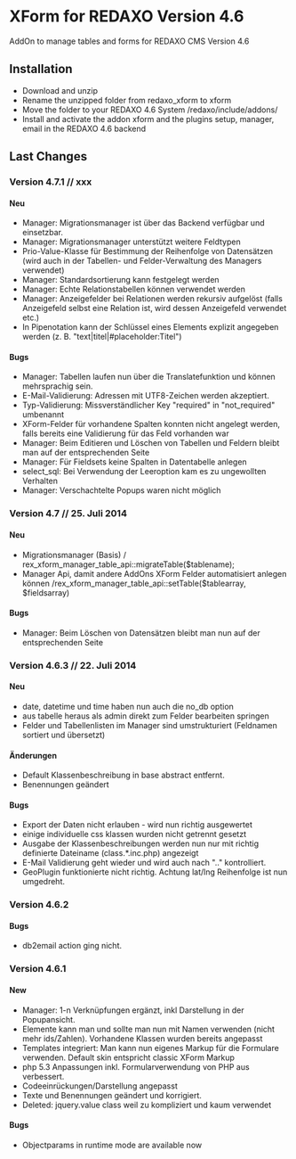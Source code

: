 XForm for REDAXO Version 4.6
=============

AddOn to manage tables and forms for REDAXO CMS Version 4.6


Installation
-------

* Download and unzip
* Rename the unzipped folder from redaxo_xform to xform
* Move the folder to your REDAXO 4.6 System /redaxo/include/addons/
* Install and activate the addon xform and the plugins setup, manager, email in the REDAXO 4.6 backend


Last Changes
-------

### Version 4.7.1 // xxx

#### Neu

* Manager: Migrationsmanager ist über das Backend verfügbar und einsetzbar.
* Manager: Migrationsmanager unterstützt weitere Feldtypen
* Prio-Value-Klasse für Bestimmung der Reihenfolge von Datensätzen (wird auch in der Tabellen- und Felder-Verwaltung des Managers verwendet)
* Manager: Standardsortierung kann festgelegt werden
* Manager: Echte Relationstabellen können verwendet werden
* Manager: Anzeigefelder bei Relationen werden rekursiv aufgelöst (falls Anzeigefeld selbst eine Relation ist, wird dessen Anzeigefeld verwendet etc.)
* In Pipenotation kann der Schlüssel eines Elements explizit angegeben werden (z. B. "text|titel|#placeholder:Titel")

#### Bugs

* Manager: Tabellen laufen nun über die Translatefunktion und können mehrsprachig sein.
* E-Mail-Validierung: Adressen mit UTF8-Zeichen werden akzeptiert.
* Typ-Validierung: Missverständlicher Key "required" in "not_required" umbenannt
* XForm-Felder für vorhandene Spalten konnten nicht angelegt werden, falls bereits eine Validierung für das Feld vorhanden war
* Manager: Beim Editieren und Löschen von Tabellen und Feldern bleibt man auf der entsprechenden Seite
* Manager: Für Fieldsets keine Spalten in Datentabelle anlegen
* select_sql: Bei Verwendung der Leeroption kam es zu ungewollten Verhalten
* Manager: Verschachtelte Popups waren nicht möglich


### Version 4.7 // 25. Juli 2014

#### Neu

* Migrationsmanager (Basis) / rex_xform_manager_table_api::migrateTable($tablename);
* Manager Api, damit andere AddOns XForm Felder automatisiert anlegen können /rex_xform_manager_table_api::setTable($tablearray, $fieldsarray)

#### Bugs

* Manager: Beim Löschen von Datensätzen bleibt man nun auf der entsprechenden Seite


### Version 4.6.3 // 22. Juli 2014

#### Neu

* date, datetime und time haben nun auch die no_db option
* aus tabelle heraus als admin direkt zum Felder bearbeiten springen
* Felder und Tabellenlisten im Manager sind umstrukturiert (Feldnamen sortiert und übersetzt)


#### Änderungen

* Default Klassenbeschreibung in base abstract entfernt.
* Benennungen geändert

#### Bugs

* Export der Daten nicht erlauben - wird nun richtig ausgewertet
* einige individuelle css klassen wurden nicht getrennt gesetzt
* Ausgabe der Klassenbeschreibungen werden nun nur mit richtig definierte Dateiname (class.*.inc.php) angezeigt
* E-Mail Validierung geht wieder und wird auch nach ".." kontrolliert.
* GeoPlugin funktionierte nicht richtig. Achtung lat/lng Reihenfolge ist nun umgedreht.


### Version 4.6.2

#### Bugs

* db2email action ging nicht.


### Version 4.6.1

#### New

* Manager: 1-n Verknüpfungen ergänzt, inkl Darstellung in der Popupansicht.
* Elemente kann man und sollte man nun mit Namen verwenden (nicht mehr ids/Zahlen). Vorhandene Klassen wurden bereits angepasst
* Templates integriert: Man kann nun eigenes Markup für die Formulare verwenden. Default skin entspricht classic XForm Markup
* php 5.3 Anpassungen inkl. Formularverwendung von PHP aus verbessert.
* Codeeinrückungen/Darstellung angepasst
* Texte und Benennungen geändert und korrigiert.
* Deleted: jquery.value class weil zu kompliziert und kaum verwendet


#### Bugs

* Objectparams in runtime mode are available now
